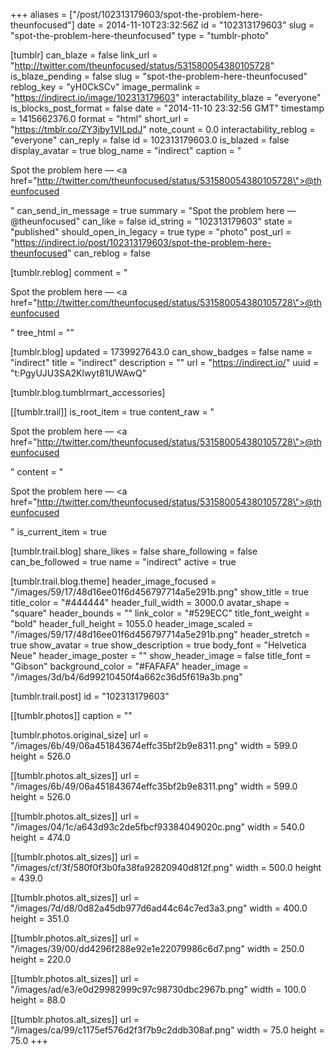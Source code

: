 +++
aliases = ["/post/102313179603/spot-the-problem-here-theunfocused"]
date = 2014-11-10T23:32:56Z
id = "102313179603"
slug = "spot-the-problem-here-theunfocused"
type = "tumblr-photo"

[tumblr]
can_blaze = false
link_url = "http://twitter.com/theunfocused/status/531580054380105728"
is_blaze_pending = false
slug = "spot-the-problem-here-theunfocused"
reblog_key = "yH0CkSCv"
image_permalink = "https://indirect.io/image/102313179603"
interactability_blaze = "everyone"
is_blocks_post_format = false
date = "2014-11-10 23:32:56 GMT"
timestamp = 1415662376.0
format = "html"
short_url = "https://tmblr.co/ZY3jby1VILpdJ"
note_count = 0.0
interactability_reblog = "everyone"
can_reply = false
id = 102313179603.0
is_blazed = false
display_avatar = true
blog_name = "indirect"
caption = "<p>Spot the problem here — <a href=\"http://twitter.com/theunfocused/status/531580054380105728\">@theunfocused</a></p>"
can_send_in_message = true
summary = "Spot the problem here — @theunfocused"
can_like = false
id_string = "102313179603"
state = "published"
should_open_in_legacy = true
type = "photo"
post_url = "https://indirect.io/post/102313179603/spot-the-problem-here-theunfocused"
can_reblog = false

[tumblr.reblog]
comment = "<p>Spot the problem here — <a href=\"http://twitter.com/theunfocused/status/531580054380105728\">@theunfocused</a></p>"
tree_html = ""

[tumblr.blog]
updated = 1739927643.0
can_show_badges = false
name = "indirect"
title = "indirect"
description = ""
url = "https://indirect.io/"
uuid = "t:PgyUJU3SA2Klwyt81UWAwQ"

[tumblr.blog.tumblrmart_accessories]

[[tumblr.trail]]
is_root_item = true
content_raw = "<p>Spot the problem here — <a href=\"http://twitter.com/theunfocused/status/531580054380105728\">@theunfocused</a></p>"
content = "<p>Spot the problem here &mdash; <a href=\"http://twitter.com/theunfocused/status/531580054380105728\">@theunfocused</a></p>"
is_current_item = true

[tumblr.trail.blog]
share_likes = false
share_following = false
can_be_followed = true
name = "indirect"
active = true

[tumblr.trail.blog.theme]
header_image_focused = "/images/59/17/48d16ee01f6d456797714a5e291b.png"
show_title = true
title_color = "#444444"
header_full_width = 3000.0
avatar_shape = "square"
header_bounds = ""
link_color = "#529ECC"
title_font_weight = "bold"
header_full_height = 1055.0
header_image_scaled = "/images/59/17/48d16ee01f6d456797714a5e291b.png"
header_stretch = true
show_avatar = true
show_description = true
body_font = "Helvetica Neue"
header_image_poster = ""
show_header_image = false
title_font = "Gibson"
background_color = "#FAFAFA"
header_image = "/images/3d/b4/6d99210450f4a662c36d5f619a3b.png"

[tumblr.trail.post]
id = "102313179603"

[[tumblr.photos]]
caption = ""

[tumblr.photos.original_size]
url = "/images/6b/49/06a451843674effc35bf2b9e8311.png"
width = 599.0
height = 526.0

[[tumblr.photos.alt_sizes]]
url = "/images/6b/49/06a451843674effc35bf2b9e8311.png"
width = 599.0
height = 526.0

[[tumblr.photos.alt_sizes]]
url = "/images/04/1c/a643d93c2de5fbcf93384049020c.png"
width = 540.0
height = 474.0

[[tumblr.photos.alt_sizes]]
url = "/images/cf/3f/580f0f3b0fa38fa92820940d812f.png"
width = 500.0
height = 439.0

[[tumblr.photos.alt_sizes]]
url = "/images/7d/d8/0d82a45db977d6ad44c64c7ed3a3.png"
width = 400.0
height = 351.0

[[tumblr.photos.alt_sizes]]
url = "/images/39/00/dd4296f288e92e1e22079986c6d7.png"
width = 250.0
height = 220.0

[[tumblr.photos.alt_sizes]]
url = "/images/ad/e3/e0d29982999c97c98730dbc2967b.png"
width = 100.0
height = 88.0

[[tumblr.photos.alt_sizes]]
url = "/images/ca/99/c1175ef576d2f3f7b9c2ddb308af.png"
width = 75.0
height = 75.0
+++
